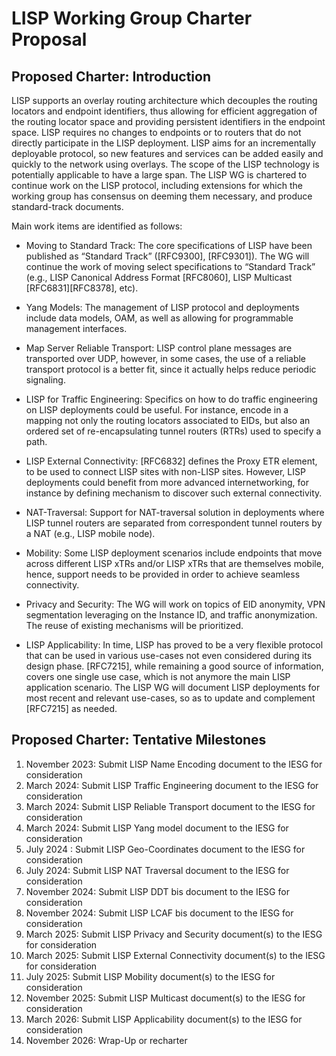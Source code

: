 # LISP Working Group Charter Proposal


## Proposed Charter: Introduction

LISP supports an overlay routing architecture which decouples the routing locators and endpoint identifiers, thus allowing for efficient aggregation of the routing locator space and providing persistent identifiers in the endpoint space. LISP requires no changes to endpoints or to routers that do not directly participate in the LISP deployment. LISP aims for an incrementally deployable protocol, so new features and services can be added easily and quickly to the network using overlays. The scope of the LISP technology is potentially applicable to have a large span. The LISP WG is chartered to continue work on the LISP protocol, including extensions for which the working group has consensus on deeming them necessary, and produce standard-track documents.

Main work items are identified as follows:

- Moving to Standard Track: The core specifications of LISP have been published as “Standard Track” ([RFC9300], [RFC9301]). The WG will continue the work of moving select specifications to “Standard Track” (e.g., LISP Canonical Address Format [RFC8060], LISP Multicast [RFC6831][RFC8378], etc).

- Yang Models: The management of LISP protocol and deployments include data models, OAM, as well as allowing for programmable management interfaces.

- Map Server Reliable Transport: LISP control plane messages are transported over UDP, however, in some cases, the use of a reliable transport protocol is a better fit, since it actually helps reduce periodic signaling. 

- LISP for Traffic Engineering: Specifics on how to do traffic engineering on LISP deployments could be useful. For instance, encode in a mapping not only the routing locators associated to EIDs, but also an ordered set of re-encapsulating tunnel routers (RTRs) used to specify a path.

- LISP External Connectivity: [RFC6832] defines the Proxy ETR element, to be used to connect LISP sites with non-LISP sites. However, LISP deployments could benefit from more advanced internetworking, for instance by defining mechanism to discover such external connectivity.

- NAT-Traversal: Support for NAT-traversal solution in deployments where LISP tunnel routers are separated from correspondent tunnel routers by a NAT (e.g., LISP mobile node).

- Mobility: Some LISP deployment scenarios include endpoints that move across different LISP xTRs and/or LISP xTRs that are themselves mobile, hence, support needs to be provided in order to achieve seamless connectivity.

- Privacy and Security: The WG will work on topics of EID anonymity, VPN segmentation leveraging on the Instance ID, and traffic anonymization. The reuse of existing mechanisms will be prioritized.

- LISP Applicability: In time, LISP has proved to be a very flexible protocol that can be used in various use-cases not even considered during its design phase. [RFC7215], while remaining a good source of information, covers one single use case, which is not anymore the main LISP application scenario. The LISP WG will document LISP deployments for most recent and relevant use-cases, so as to update and complement [RFC7215] as needed.


## Proposed Charter: Tentative Milestones

1. November 2023: Submit LISP Name Encoding document to the IESG for consideration
2. March 2024: Submit LISP Traffic Engineering document to the IESG for consideration
3. March 2024: Submit LISP Reliable Transport document to the IESG for consideration
4. March 2024: Submit LISP Yang model document to the IESG for consideration
5. July 2024 : Submit LISP Geo-Coordinates document to the IESG for consideration
6. July 2024: Submit LISP NAT Traversal document to the IESG for consideration
7. November 2024: Submit LISP DDT bis document to the IESG for consideration
8. November 2024: Submit LISP LCAF bis document to the IESG for consideration
9. March 2025: Submit LISP Privacy and Security document(s) to the IESG for consideration
10. March 2025: Submit LISP External Connectivity document(s) to the IESG for consideration
11. July 2025: Submit LISP Mobility document(s) to the IESG for consideration
12. November 2025: Submit LISP Multicast document(s) to the IESG for consideration
13. March 2026: Submit LISP Applicability document(s) to the IESG for consideration
14. November 2026: Wrap-Up or recharter 
